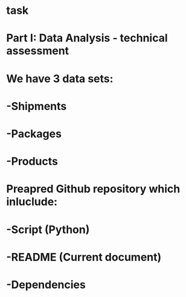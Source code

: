 # task


# Part I: Data Analysis - technical assessment
# We have  3 data sets:
# -Shipments
# -Packages
# -Products


# Preapred Github repository which inluclude: 
# -Script (Python)
# -README (Current document)
# -Dependencies 


